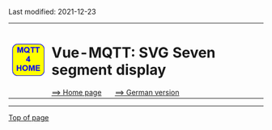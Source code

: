 Last modified: 2021-12-23 <a name="up"></a>   
<table><tr><td><img src="./images/mqtt4home_96.png"></td><td>
<h1>Vue-MQTT: SVG Seven segment display</h1>
<a href="../../README.md">==> Home page</a> &nbsp; &nbsp; &nbsp; 
<a href="./LIESMICH.md">==> German version</a> &nbsp; &nbsp; &nbsp; 
</td></tr></table><hr>




[Top of page](#up)
